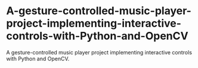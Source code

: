 # A-gesture-controlled-music-player-project-implementing-interactive-controls-with-Python-and-OpenCV
A gesture-controlled music player project implementing interactive controls with Python and OpenCV.
